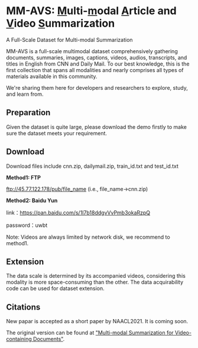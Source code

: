 # MM-AVS: <u>M</u>ulti-<u>m</u>odal <u>A</u>rticle and <u>V</u>ideo <u>S</u>ummarization
A Full-Scale Dataset for Multi-modal Summarization


MM-AVS is a full-scale multimodal dataset comprehensively gathering documents, summaries, images, captions, videos, audios, transcripts, and titles in English from CNN and Daily Mail. To our best knowledge, this is the first collection that spans all modalities and nearly comprises all types of materials available in this community.


We're sharing them here for developers and researchers to explore, study, and learn from. 

## Preparation
Given the dataset is quite large, please download the demo firstly to make sure the dataset meets your requirement.

## Download
Download files include cnn.zip, dailymail.zip, train_id.txt and test_id.txt

**Method1: FTP**

ftp://45.77.122.178/pub/file_name (i.e., file_name->cnn.zip)

**Method2: Baidu Yun**

link：https://pan.baidu.com/s/1I7b18ddgvVvPmb3okaRzpQ 

password：uwbt 

Note: Videos are always limited by network disk, we recommend to method1. 

## Extension
The data scale is determined by its accompanied videos, considering this modality is more space-consuming than the other. The data acquirability code can be used for dataset extension.

## Citations

New papar is accepted as a short paper by NAACL2021. It is coming soon.

The original version can be found at ["Multi-modal Summarization for Video-containing Documents"](https://arxiv.org/abs/2009.08018).
